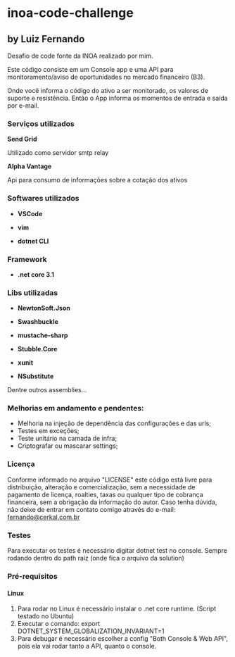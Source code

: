 # inoa-code-challenge
## by Luiz Fernando

Desafio de code fonte da INOA realizado por mim.

Este código consiste em um Console app e uma API para monitoramento/aviso de oportunidades no mercado financeiro (B3).

Onde você informa o código do ativo a ser monitorado, os valores de suporte e resistência. Então o App informa os momentos de entrada e saída por e-mail.

### Serviços utilizados
**Send Grid**

Utilizado como servidor smtp relay

**Alpha Vantage**

Api para consumo de informações sobre a cotação dos ativos

### Softwares utilizados

- **VSCode**

- **vim**

- **dotnet CLI**

### Framework

- **.net core 3.1**

### Libs utilizadas

- **NewtonSoft.Json**

- **Swashbuckle**

- **mustache-sharp**

- **Stubble.Core**

- **xunit**

- **NSubstitute**

Dentre outros assemblies...


### Melhorias em andamento e pendentes:

- Melhoria na injeção de dependência das configurações e das urls;
- Testes em exceções;
- Teste unitário na camada de infra;
- Criptografar ou mascarar settings;

### Licença

Conforme informado no arquivo "LICENSE" este código está livre para distribuição, alteração e comercialização, sem a necessidade de pagamento de licença, roalties, taxas ou qualquer tipo de cobrança financeira, sem a obrigação da informação do autor.
Caso tenha dúvida, não deixe de entrar em contato comigo através do e-mail: fernando@cerkal.com.br 

### Testes

Para executar os testes é necessário digitar dotnet test no console. Sempre rodando dentro do path raiz (onde fica o arquivo da solution)

### Pré-requisitos

#### Linux

1. Para rodar no Linux é necessário instalar o .net core runtime. (Script testado no Ubuntu)
2. Executar o comando: export DOTNET_SYSTEM_GLOBALIZATION_INVARIANT=1
3. Para debugar é necessário escolher a config "Both Console & Web API", pois ela vai rodar tanto a API, quanto o console.
